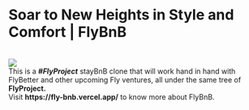 <h1>Soar to New Heights in Style and Comfort | FlyBnB</h1><br>
<img src="https://github.com/kendy112/FlyBnB/blob/main/Images/flybnb-high-resolution-logo-transparent.png?raw=true"><br>
This is a <b><i>#FlyProject</i></b> stayBnB clone that will work hand in hand with FlyBetter and other upcoming Fly ventures, all under the same tree of <b>FlyProject.</b><br>
Visit <strong>https://fly-bnb.vercel.app/</strong> to know more about FlyBnB.
